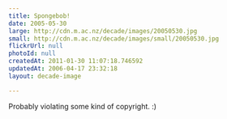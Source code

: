 ```yaml
---
title: Spongebob!
date: 2005-05-30
large: http://cdn.m.ac.nz/decade/images/20050530.jpg
small: http://cdn.m.ac.nz/decade/images/small/20050530.jpg
flickrUrl: null
photoId: null
createdAt: 2011-01-30 11:07:18.746592
updatedAt: 2006-04-17 23:32:18
layout: decade-image

---
```

Probably violating some kind of copyright. :)

